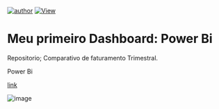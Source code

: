 [![author](https://img.shields.io/badge/Author-Elismar-blue.svg)](http://www.linkedin.com/in/elismar-rodrigues1893)
[![View](https://img.shields.io/badge/PowerBi-Dashoboar-green.svg)](https://app.powerbi.com/view?r=eyJrIjoiZWUwYjExOTEtMjllNS00MGNiLWI3NWItNTM3OTkwOTUzNjMwIiwidCI6IjE0NGM0ZGUwLWJkNTEtNDE4NS1iMTE2LWVlYTgyN2RhZjI5NyJ9&pageName=ReportSection) 

# Meu primeiro Dashboard: Power Bi
Repositorio; Comparativo de faturamento Trimestral.

Power Bi

[link](https://app.powerbi.com/view?r=eyJrIjoiZWUwYjExOTEtMjllNS00MGNiLWI3NWItNTM3OTkwOTUzNjMwIiwidCI6IjE0NGM0ZGUwLWJkNTEtNDE4NS1iMTE2LWVlYTgyN2RhZjI5NyJ9&pageName=ReportSection)

![image](https://github.com/Elismar93/rep_teste/assets/142108830/b70342f9-9d7b-4e78-83fe-a11039e4de72)




